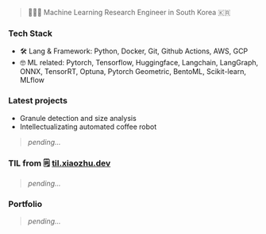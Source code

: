

<!-- title --> 
> 👨🏻‍💻 Machine Learning Research Engineer in South Korea 🇰🇷​

### Tech Stack

- 🛠 Lang & Framework: Python, Docker, Git, Github Actions, AWS, GCP
- 🤓 ML related: Pytorch, Tensorflow, Huggingface, Langchain, LangGraph, ONNX, TensorRT,
                 Optuna, Pytorch Geometric, BentoML, Scikit-learn, MLflow   

### Latest projects

* Granule detection and size analysis
* Intellectualizating automated coffee robot  
> *pending...*


### TIL from 🗒 [til.xiaozhu.dev](https://til.xiaozhu.dev)

> *pending...*

### Portfolio

> *pending...*
<!-- 링크삽입 -->
<!-- Click [ThisBadBoy](https://github.com/Jeriousman/Jeriousman) to check out my [Portfolio](https://github.com/Jeriousman/Jeriousman)..! -->

